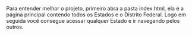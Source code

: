 Para entender melhor o projeto, primeiro abra a pasta index.html, ela é a página principal contendo todos os Estados e o Distrito Federal.
Logo em seguida você consegue acessar qualquer Estado e ir navegando pelos outros.
